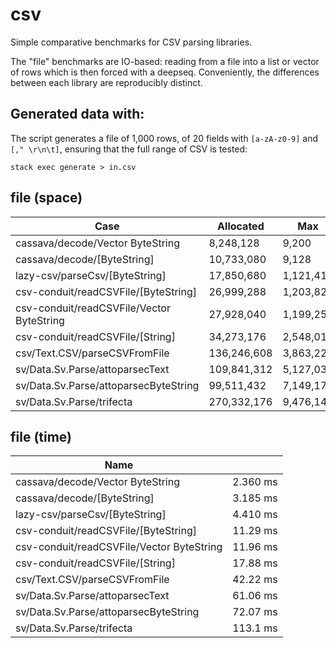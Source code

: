 # csv

Simple comparative benchmarks for CSV parsing libraries.

The "file" benchmarks are IO-based: reading from a file into a list or
vector of rows which is then forced with a deepseq. Conveniently, the
differences between each library are reproducibly distinct.

## Generated data with:

The script generates a file of 1,000 rows, of 20 fields with `[a-zA-z0-9]` and
`[," \r\n\t]`, ensuring that the full range of CSV is tested:

    stack exec generate > in.csv

## file (space)

|Case                                      |  Allocated|        Max|       Live|  GCs|
|------------------------------------------|-----------|-----------|-----------|-----|
|cassava/decode/Vector ByteString | 8,248,128 | 9,200 | 23,584 | 4|
|cassava/decode/[ByteString] | 10,733,080 | 9,128 | 23,392 | 6|
|lazy-csv/parseCsv/[ByteString] | 17,850,680 | 1,121,416 | 1,191,336 | 16|
|csv-conduit/readCSVFile/[ByteString] | 26,999,288 | 1,203,824 | 1,249,744 | 25|
|csv-conduit/readCSVFile/Vector ByteString | 27,928,040 | 1,199,256 | 1,245,600 | 26|
|csv-conduit/readCSVFile/[String] | 34,273,176 | 2,548,016 | 3,808,568 | 32|
|csv/Text.CSV/parseCSVFromFile | 136,246,608 | 3,863,224 | 13,073,912 | 133|
|sv/Data.Sv.Parse/attoparsecText | 109,841,312 | 5,127,032 | 12,525,960 | 105|
|sv/Data.Sv.Parse/attoparsecByteString | 99,511,432 | 7,149,176 | 18,077,320 | 95|
|sv/Data.Sv.Parse/trifecta | 270,332,176 | 9,476,144 | 24,269,824 | 259|


<!-- RESULTS -->

## file (time)

|Name||
|---|---|
|cassava/decode/Vector ByteString|2.360 ms|
|cassava/decode/[ByteString]|3.185 ms|
|lazy-csv/parseCsv/[ByteString]|4.410 ms|
|csv-conduit/readCSVFile/[ByteString]|11.29 ms|
|csv-conduit/readCSVFile/Vector ByteString|11.96 ms|
|csv-conduit/readCSVFile/[String]|17.88 ms|
|csv/Text.CSV/parseCSVFromFile|42.22 ms|
|sv/Data.Sv.Parse/attoparsecText|61.06 ms|
|sv/Data.Sv.Parse/attoparsecByteString|72.07 ms|
|sv/Data.Sv.Parse/trifecta|113.1 ms|
